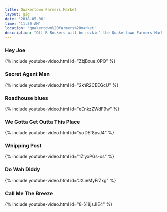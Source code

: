 ```yaml
---
title: Quakertown Farmers Market
layout: gig
date: '2018-05-06'
time: '11:30 AM'
location: 'quakertown%20farmers%20market'
description: "Off R Rockers will be rockin' the Quakertown Farmers Market on 05/06/18 starting at 11:30 AM. Come enjoy some classic rock and blues while getting your Q-Mart on!"
---
```

### Hey Joe
{% include youtube-video.html id="ZbjBxue_0PQ" %}

### Secret Agent Man
{% include youtube-video.html id="2khR2CEEGcU" %}

### Roadhouse blues
{% include youtube-video.html id="eDnkzZWdF9w" %}

### We Gotta Get Outta This Place
{% include youtube-video.html id="yojDEf8pvJ4" %}

### Whipping Post
{% include youtube-video.html id="1ZtyxPGs-os" %}

### Do Wah Diddy
{% include youtube-video.html id="JXueMyFrZxg" %}

### Call Me The Breeze
{% include youtube-video.html id="8-618jsJIE4" %}
